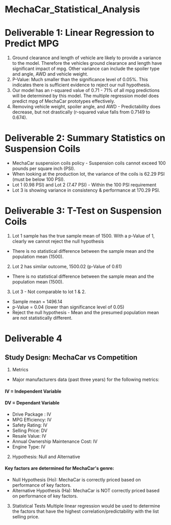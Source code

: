 # MechaCar_Statistical_Analysis

# Deliverable 1: Linear Regression to Predict MPG 
1. Ground clearance and length of vehicle are likely to provide a variance to the model. Therefore the vehicles ground clearance and length have significant impact of mpg. Other variance can include the spoiler type and angle, AWD and vehicle weight.
2. P-Value: Much smaller than the significance level of 0.05%. This indicates there is sufficient evidence to reject our null hypothesis.
3. Our model has an r-squared value of 0.71 - 71% of all mpg predictions will be determined by this model. The multiple regression model does predict mpg of MechaCar prototypes effectively.
4. Removing vehicle weight, spoiler angle, and AWD - Predictability does decrease, but not drastically (r-squared value falls from 0.7149 to 0.674).


# Deliverable 2: Summary Statistics on Suspension Coils

- MechaCar suspension coils policy - Suspension coils cannot exceed 100 pounds per square inch (PSI). 
- When looking at the production lot, the variance of the coils is 62.29 PSI (must be below 100 PSI).
- Lot 1 (0.98 PSI) and Lot 2 (7.47 PSI) - Within the 100 PSI requirement 
- Lot 3 is showing variance in consistency & performance at 170.29 PSI.

# Deliverable 3: T-Test on Suspension Coils

1. Lot 1 sample has the true sample mean of 1500. With a p-Value of 1, clearly we cannot reject the null hypothesis
- There is no statistical difference between the sample mean and the population mean (1500).

2. Lot 2 has similar outcome, 1500.02 (p-Value of 0.61)
- There is no statistical difference between the sample mean and the population mean (1500).

3. Lot 3 - Not comparable to lot 1 & 2. 
- Sample mean = 1496.14
- p-Value = 0.04 (lower than significance level of 0.05)
- Reject the null hypothesis - Mean and the presumed population mean are not statistically different.

# Deliverable 4

## Study Design: MechaCar vs Competition

1. Metrics
- Major manufacturers data (past three years) for the following metrics:

#### IV = Independent Variable
#### DV = Dependant Variable

- Drive Package : IV
- MPG Efficiency: IV
- Safety Rating: IV
- Selling Price: DV
- Resale Value: IV
- Annual Ownership Maintenance Cost: IV
- Engine Type: IV


2. Hypothesis: Null and Alternative
#### Key factors are determined for MechaCar's genre:

- Null Hypothesis (Ho): MechaCar is correctly priced based on performance of key factors.
- Alternative Hypothesis (Ha): MechaCar is NOT correctly priced based on performance of key factors.

3. Statistical Tests
Multiple linear regression would be used to determine the factors that have the highest correlation/predictability with the list selling price.
